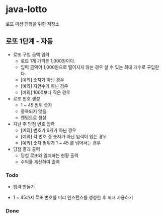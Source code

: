# java-lotto
로또 미션 진행을 위한 저장소

## 로또 1단계 - 자동
- 로또 구입 금액 입력
    - 로또 1개 가격은 1,000원이다.
    - 입력 금액이 1,000원으로 떨어지지 않는 경우 살 수 있는 최대 개수로 구입한다.
    - [예외] 숫자가 아닌 경우
    - [예외] 자연수가 아닌 경우
    - [예외] 1000보다 작은 경우
- 로또 번호 생성
    - 1 ~ 45 범위 숫자
    - 중복되지 않음.
    - 랜덤으로 생성
- 지난 주 당첨 번호 입력
    - [예외] 번호가 6개가 아닌 경우
    - [예외] 각 번호 중 숫자가 아닌 입력이 있는 경우
    - [예외] 숫자 범위가 1 ~ 45 를 넘어서는 경우
- 당첨 결과 출력
    - 당첨 로또와 일치하는 현황 출력
    - 수익률 계산하여 출력

### Todo
- 입력 만들기

- 1 ~ 45까지 로또 번호를 미리 인스턴스를 생성한 후 꺼내 사용하기


### Done